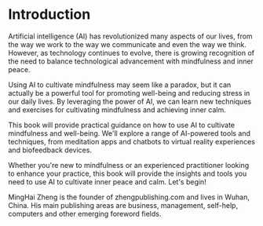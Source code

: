 # Introduction

Artificial intelligence (AI) has revolutionized many aspects of our lives, from the way we work to the way we communicate and even the way we think. However, as technology continues to evolve, there is growing recognition of the need to balance technological advancement with mindfulness and inner peace.

Using AI to cultivate mindfulness may seem like a paradox, but it can actually be a powerful tool for promoting well-being and reducing stress in our daily lives. By leveraging the power of AI, we can learn new techniques and exercises for cultivating mindfulness and achieving inner calm.

This book will provide practical guidance on how to use AI to cultivate mindfulness and well-being. We'll explore a range of AI-powered tools and techniques, from meditation apps and chatbots to virtual reality experiences and biofeedback devices.

Whether you're new to mindfulness or an experienced practitioner looking to enhance your practice, this book will provide the insights and tools you need to use AI to cultivate inner peace and calm. Let's begin!

MingHai Zheng is the founder of zhengpublishing.com and lives in Wuhan, China. His main publishing areas are business, management, self-help, computers and other emerging foreword fields.
